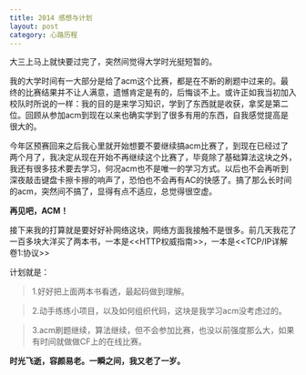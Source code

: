 ```yaml
---
title: 2014 感想与计划
layout: post
category: 心路历程
---
```


大三上马上就快要过完了，突然间觉得大学时光挺短暂的。

我的大学时间有一大部分是给了acm这个比赛，都是在不断的刷题中过来的。最终的比赛结果并不让人满意，遗憾肯定是有的，后悔谈不上。或许正如我当初加入校队时所说的一样：我的目的是来学习知识，学到了东西就是收获，拿奖是第二位。回顾从参加acm到现在以来也确实学到了很多有用的东西，自我感觉提高是很大的。

今年区预赛回来之后我心里就开始想要不要继续搞acm比赛了，到现在已经过了两个月了，我决定从现在开始不再继续这个比赛了，毕竟除了基础算法这块之外，我还有很多技术要去学习，何况acm也不是唯一的学习方式。以后也不会再听到深夜敲击键盘卡擦卡擦的响声了，恐怕也不会再有AC的快感了。搞了那么长时间的acm，突然间不搞了，显得有点不适应，总觉得很空虚。

 
  

**再见吧，ACM！**


 
  
   
接下来我的打算就是要好好补网络这块，网络方面我接触不是很多。前几天我花了一百多块大洋买了两本书，一本是\<\<HTTP权威指南\>\>，一本是\<\<TCP/IP详解 卷1:协议\>\>

计划就是：

>1.好好把上面两本书看透，最起码做到理解。

>2.动手练练小项目，以及如何组织代码，这块是我学习acm没考虑过的。

>3.acm刷题继续，算法继续，但不会参加比赛，也没以前强度那么大，如果有时间就做做CF上的在线比赛。



**时光飞逝，容颜易老。一瞬之间，我又老了一岁。**
